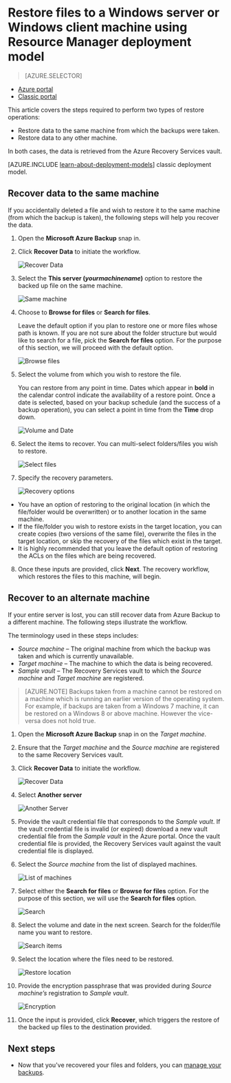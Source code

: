<properties
   pageTitle="Restore data to a Windows Server or Windows Client from Azure using the Resource Manager deployment model | Microsoft Azure"
   description="Learn how to restore from a Windows Server or Windows Client."
   services="backup"
   documentationCenter=""
   authors="Jim-Parker"
   manager="jwhit"
   editor=""/>

<tags
   ms.service="backup"
   ms.workload="storage-backup-recovery"
	 ms.tgt_pltfrm="na"
	 ms.devlang="na"
	 ms.topic="article"
	 ms.date="05/10/2016"
	 ms.author="trinadhk; jimpark; markgal;"/>

# Restore files to a Windows server or Windows client machine using Resource Manager deployment model

> [AZURE.SELECTOR]
- [Azure portal](backup-azure-restore-windows-server.md)
- [Classic portal](backup-azure-restore-windows-server-classic.md)

This article covers the steps required to perform two types of restore operations:

- Restore data to the same machine from which the backups were taken.
- Restore data to any other machine.

In both cases, the data is retrieved from the Azure Recovery Services vault.

[AZURE.INCLUDE [learn-about-deployment-models](../../includes/learn-about-deployment-models-rm-include.md)] classic deployment model.

## Recover data to the same machine
If you accidentally deleted a file and wish to restore it to the same machine (from which the backup is taken), the following steps will help you recover the data.

1. Open the **Microsoft Azure Backup** snap in.
2. Click **Recover Data** to initiate the workflow.

    ![Recover Data](./media/backup-azure-restore-windows-server/recover.png)

3. Select the **This server (*yourmachinename*)** option to restore the backed up file on the same machine.

    ![Same machine](./media/backup-azure-restore-windows-server/samemachine.png)

4. Choose to **Browse for files** or **Search for files**.

    Leave the default option if you plan to restore one or more files whose path is known. If you are not sure about the folder structure but would like to search for a file, pick the **Search for files** option. For the purpose of this section, we will proceed with the default option.

    ![Browse files](./media/backup-azure-restore-windows-server/browseandsearch.png)

5. Select the volume from which you wish to restore the file.

    You can restore from any point in time. Dates which appear in **bold** in the calendar control indicate the availability of a restore point. Once a date is selected, based on your backup schedule (and the success of a backup operation), you can select a point in time from the **Time** drop down.

    ![Volume and Date](./media/backup-azure-restore-windows-server/volanddate.png)

6. Select the items to recover. You can multi-select folders/files you wish to restore.

    ![Select files](./media/backup-azure-restore-windows-server/selectfiles.png)

7. Specify the recovery parameters.

    ![Recovery options](./media/backup-azure-restore-windows-server/recoveroptions.png)

  - You have an option of restoring to the original location (in which the file/folder would be overwritten) or to another location in the same machine.
  - If the file/folder you wish to restore exists in the target location, you can create copies (two versions of the same file), overwrite the files in the target location, or skip the recovery of the files which exist in the target.
  - It is highly recommended that you leave the default option of restoring the ACLs on the files which are being recovered.

8. Once these inputs are provided, click **Next**. The recovery workflow, which restores the files to this machine, will begin.

## Recover to an alternate machine
If your entire server is lost, you can still recover data from Azure Backup to a different machine. The following steps illustrate the workflow.  

The terminology used in these steps includes:

- *Source machine* – The original machine from which the backup was taken and which is currently unavailable.
- *Target machine* – The machine to which the data is being recovered.
- *Sample vault* – The Recovery Services vault to which the *Source machine* and *Target machine* are registered. <br/>

> [AZURE.NOTE] Backups taken from a machine cannot be restored on a machine which is running an earlier version of the operating system. For example, if backups are taken from a Windows 7 machine, it can be restored on a Windows 8 or above machine. However the vice-versa does not hold true.

1. Open the **Microsoft Azure Backup** snap in on the *Target machine*.
2. Ensure that the *Target machine* and the *Source machine* are registered to the same Recovery Services vault.
3. Click **Recover Data** to initiate the workflow.

    ![Recover Data](./media/backup-azure-restore-windows-server/recover.png)

4. Select **Another server**

    ![Another Server](./media/backup-azure-restore-windows-server/anotherserver.png)

5. Provide the vault credential file that corresponds to the *Sample vault*. If the vault credential file is invalid (or expired) download a new vault credential file from the *Sample vault* in the Azure portal. Once the vault credential file is provided, the Recovery Services vault against the vault credential file is displayed.

6. Select the *Source machine* from the list of displayed machines.

    ![List of machines](./media/backup-azure-restore-windows-server/machinelist.png)

7. Select either the **Search for files** or **Browse for files** option. For the purpose of this section, we will use the **Search for files** option.

    ![Search](./media/backup-azure-restore-windows-server/search.png)

8. Select the volume and date in the next screen. Search for the folder/file name you want to restore.

    ![Search items](./media/backup-azure-restore-windows-server/searchitems.png)

9. Select the location where the files need to be restored.

    ![Restore location](./media/backup-azure-restore-windows-server/restorelocation.png)

10. Provide the encryption passphrase that was provided during *Source machine’s* registration to *Sample vault*.

    ![Encryption](./media/backup-azure-restore-windows-server/encryption.png)

11. Once the input is provided, click **Recover**, which triggers the restore of the backed up files to the destination provided.

## Next steps
- Now that you've recovered your files and folders, you can [manage your backups](backup-azure-manage-windows-server.md).
